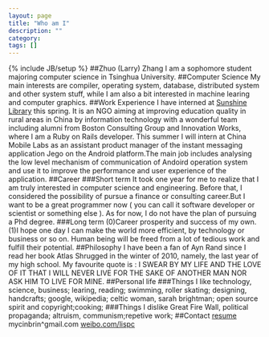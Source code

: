 ```yaml
---
layout: page
title: "Who am I"
description: ""
category: 
tags: []
---
```

{% include JB/setup %}
##Zhuo (Larry) Zhang
I am a sophomore student majoring computer science in Tsinghua University.
##Computer Science
My main interests are compiler, operating system, database, distributed system and other system stuff, while I am also a bit interested in machine learing and computer graphics.
##Work Experience
I have interned at [Sunshine Library](www.sunshine-library.org) this spring. It is an NGO aiming at improving education quality in rural areas in China by information technology with a wonderful team including alumni from Boston Consulting Group and Innovation Works, where I am a Ruby on Rails developer.
This summer I will intern at China Mobile Labs as an assistant product manager of the instant messaging application Jego on the Android platform.The main job includes analysing the low level mechanism of communication of Andoird operation system and use it to improve the performance and user experience of the application.
##Career
###Short term
It took one year for me to realize that I am truly interested in computer science and engineering. Before that, I considered the possibility of pursue a finance or consulting career.But I want to be a great programmer now ( you can call it software developer or scientist or something else ). As for now, I do not have the plan of pursuing a Phd degree.
###Long term
(0)Career prosperity and success of my own.
(1)I hope one day I can make the world more efficient, by technology or business or so on. Human being will be freed from a lot of tedious work and fulfill their potential.
##Philosophy
I have been a fan of Ayn Rand since I read her book Atlas Shrugged in the winter of 2010, namely, the last year of my high school. My favourite quote is : I SWEAR BY MY LIFE AND THE LOVE OF IT THAT I WILL NEVER LIVE FOR THE SAKE OF ANOTHER MAN NOR ASK HIM TO LIVE FOR MINE.
##Personal life
###Things I like
technology, science, business; learing, reading; swimming, roller skating; designing, handcrafts; google, wikipedia; celtic woman, sarah brightman; open source spirit and copyright;cooking;
###Things I dislike
Great Fire Wall, political propaganda; altruism, communism;repetive work;
##Contact
[resume](/assets/files/resume_zz.pdf)
mycinbrin^gmail.com
[weibo.com/lispc](http://weibo.com/lispc)

